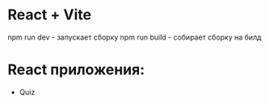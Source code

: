 # React + Vite

npm run dev - запускает сборку
npm run build - собирает сборку на билд

# React приложения:
- Quiz
